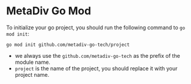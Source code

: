 # MetaDiv Go Mod

To initialize your go project, you should run the following command to `go mod init`:

```base
go mod init github.com/metadiv-go-tech/project
```

- we always use the `github.com/metadiv-go-tech` as the prefix of the module name.
- `project` is the name of the project, you should replace it with your project name.